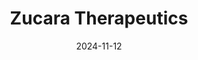 ---  
layout: startup_page  
title: "Zucara Therapeutics"  
id: "zucara.ca"  
permalink: "/zucaratherapeuticszucara.ca11122024/"  
website: "https://www.zucara.ca/"  
funding_round: "Series B"  
funding_amount: "$20M"  
investors: "Sanofi, Perceptive Advisors' PXV Fund I"  
about: "Zucara Therapeutics is a diabetes life sciences company developing ZT-01, a first-in-class, once-daily therapeutic designed to prevent hypoglycemia in people with type 1 and insulin-dependent type 2 diabetes. ZT-01 works by inhibiting somatostatin, restoring glucagon secretion to prevent low blood glucose levels, improving patient health and quality of life. The company aims to revolutionize diabetes management."  
markets: "Life Sciences, Diabetes Therapeutics, Drug Discovery, Biotechnology"  
hq: "Toronto, Ontario, Canada"  
founded_year: "2015"  
linkedin: "https://ca.linkedin.com/company/zucara-therapeutics-inc-"  
twitter: "https://twitter.com/zucara_ca"  
instagram: ""  
facebook: ""  
crunchbase: "https://www.crunchbase.com/organization/zucara-therapeutics?utm_source=linkedin&utm_medium=referral&utm_campaign=linkedin_companies&utm_content=profile_cta_anon&trk=funding_crunchbase"  
pitchbook: "https://pitchbook.com/profiles/company/153094-33"  

date_display: "12-Nov-2024"  
date: "2024-11-12"

# SEO Optimization  
meta_title: "Zucara Therapeutics - Series B Funding ($20M)"  
meta_description: "Zucara Therapeutics, Zucara Therapeutics is a diabetes life sciences company developing ZT-01, a first-in-class, once-daily therapeutic designed to prevent hypoglycemia in..."  
meta_keywords: "Zucara Therapeutics, Life Sciences, Diabetes Therapeutics, Drug Discovery, Biotechnology, Series B funding"  
canonical_url: "https://startup.projectstartups.com/zucaratherapeuticszucara.ca11122024/"  
---